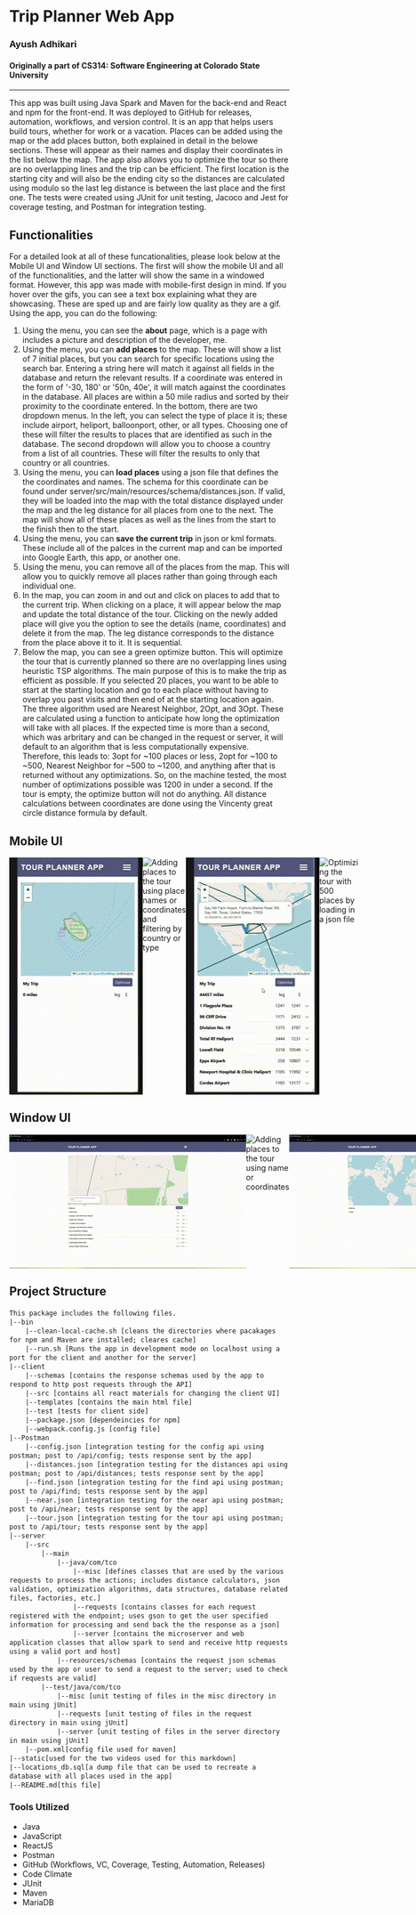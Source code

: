 # Trip Planner Web App
### Ayush Adhikari
#### Originally a part of CS314: Software Engineering at Colorado State University
<hr>

This app was built using Java Spark and Maven for the back-end and React and npm for the front-end. It was deployed to GitHub for releases, automation, workflows, and version control. It is an app that helps users build tours, whether for work or a vacation. Places can be added using the map or the add places button, both explained in detail in the belowe sections. These will appear as their names and display their coordinates in the list below the map. The app also allows you to optimize the tour so there are no overlapping lines and the trip can be efficient. The first location is the starting city and will also be the ending city so the distances are calculated using modulo so the last leg distance is between the last place and the first one. The tests were created using JUnit for unit testing, Jacoco and Jest for coverage testing, and Postman for integration testing. 

## Functionalities
For a detailed look at all of these funcationalities, please look below at the Mobile UI and Window UI sections. The first will show the mobile UI and all of the functionalities, and the latter will show the same in a windowed format. However, this app was made with mobile-first design in mind. If you hover over the gifs, you can see a text box explaining what they are showcasing. These are sped up and are fairly low quality as they are a gif. Using the app, you can do the following:
1) Using the menu, you can see the **about** page, which is a page with includes a picture and description of the developer, me.
2) Using the menu, you can **add places** to the map. These will show a list of 7 initial places, but you can search for specific locations using the search bar. Entering a string here will match it against all fields in the database and return the relevant results. If a coordinate was entered in the form of '-30, 180' or '50n, 40e', it will match against the coordinates in the database. All places are within a 50 mile radius and sorted by their proximity to the coordinate entered. In the bottom, there are two dropdown menus. In the left, you can select the type of place it is; these include airport, heliport, balloonport, other, or all types. Choosing one of these will filter the results to places that are identified as such in the database. The second dropdown will allow you to choose a country from a list of all countries. These will filter the results to only that country or all countries.
3) Using the menu, you can **load places** using a json file that defines the the coordinates and names. The schema for this coordinate can be found under server/src/main/resources/schema/distances.json. If valid, they will be loaded into the map with the total distance displayed under the map and the leg distance for all places from one to the next. The map will show all of these places as well as the lines from the start to the finish then to the start.
4) Using the menu, you can **save the current trip** in json or kml formats. These include all of the palces in the current map and can be imported into Google Earth, this app, or another one.
5) Using the menu, you can remove all of the places from the map. This will allow you to quickly remove all places rather than going through each individual one.
6) In the map, you can zoom in and out and click on places to add that to the current trip. When clicking on a place, it will appear below the map and update the total distance of the tour. Clicking on the newly added place will give you the option to see the details (name, coordinates) and delete it from the map. The leg distance corresponds to the distance from the place above it to it. It is sequential.
7) Below the map, you can see a green optimize button. This will optimize the tour that is currently planned so there are no overlapping lines using heuristic TSP algorithms. The main purpose of this is to make the trip as efficient as possible. If you selected 20 places, you want to be able to start at the starting location and go to each place without having to overlap you past visits and then end of at the starting location again. The three algorithm used are Nearest Neighbor, 2Opt, and 3Opt. These are calculated using a function to anticipate how long the optimization will take with all places. If the expected time is more than a second, which was arbritary and can be changed in the request or server, it will default to an algorithm that is less computationally expensive. Therefore, this leads to: 3opt for ~100 places or less, 2opt for ~100 to ~500, Nearest Neighbor for ~500 to ~1200, and anything after that is returned without any optimizations. So, on the machine tested, the most number of optimizations possible was 1200 in under a second. If the tour is empty, the optimize button will not do anything. All distance calculations between coordinates are done using the Vincenty great circle distance formula by default.

## Mobile UI
<div style='display: flex;'>
    <img src='./static/Mobile_Add_Map.gif' title='Adding to the tour by clicking on the map'>
    <img src='./static/Mobile_Where_Type.gif' title='Adding places to the tour using place names or coordinates and filtering by country or type'>
    <img src='./static/Mobile_Optimize.gif' title='Optimizing the tour with places added'>
    <img src='./static/Mobile_500.gif' title='Optimizing the tour with 500 places by loading in a json file'>
</div>


## Window UI
<div style='display: flex'>
    <img src='./static/Window_Add_Place.gif' title='Adding to the tour by clicking on the map'>
    <img src='./static/Window_Where_Near.gif' title='Adding places to the tour using name or coordinates'>
    <img src='./static/Window_Optimizations.gif' title='Optimizing different types of tours with overlapping lines'>
    <img src='./static/Window_500.gif' title='Optimizing the tour with 500 places'>
    <img src='./static/Window_Save.gif' title='Saving the tour as a json and kml file'>
</div>

## Project Structure
```
This package includes the following files.
|--bin  
    |--clean-local-cache.sh [cleans the directories where pacakages for npm and Maven are installed; cleares cache]  
    |--run.sh [Runs the app in development mode on localhost using a port for the client and another for the server]  
|--client  
    |--schemas [contains the response schemas used by the app to respond to http post requests through the API]  
    |--src [contains all react materials for changing the client UI]  
    |--templates [contains the main html file]  
    |--test [tests for client side]  
    |--package.json [dependeincies for npm]  
    |--webpack.config.js [config file]  
|--Postman  
    |--config.json [integration testing for the config api using postman; post to /api/config; tests response sent by the app]  
    |--distances.json [integration testing for the distances api using postman; post to /api/distances; tests response sent by the app]  
    |--find.json [integration testing for the find api using postman; post to /api/find; tests response sent by the app]  
    |--near.json [integration testing for the near api using postman; post to /api/near; tests response sent by the app]  
    |--tour.json [integration testing for the tour api using postman; post to /api/tour; tests response sent by the app]  
|--server  
    |--src  
        |--main  
            |--java/com/tco  
                |--misc [defines classes that are used by the various requests to process the actions; includes distance calculators, json validation, optimization algorithms, data structures, database related files, factories, etc.]  
                |--requests [contains classes for each request registered with the endpoint; uses gson to get the user specified information for processing and send back the the response as a json]  
                |--server [contains the microserver and web application classes that allow spark to send and receive http requests using a valid port and host]  
            |--resources/schemas [contains the request json schemas used by the app or user to send a request to the server; used to check if requests are valid] 
        |--test/java/com/tco  
            |--misc [unit testing of files in the misc directory in main using jUnit]  
            |--requests [unit testing of files in the request directory in main using jUnit]  
            |--server [unit testing of files in the server directory in main using jUnit]  
    |--pom.xml[config file used for maven]  
|--static[used for the two videos used for this markdown]  
|--locations_db.sql[a dump file that can be used to recreate a database with all places used in the app]  
|--README.md[this file]  
```

### Tools Utilized
- Java
- JavaScript
- ReactJS
- Postman
- GitHub (Workflows, VC, Coverage, Testing, Automation, Releases)
- Code Climate
- JUnit
- Maven
- MariaDB

